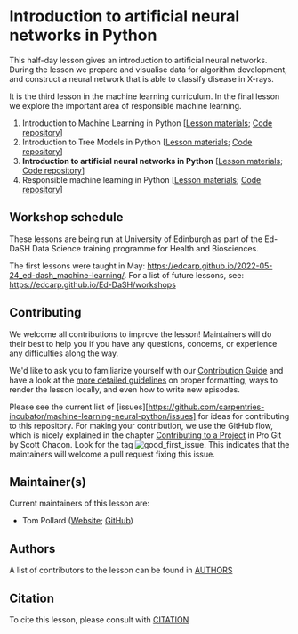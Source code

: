# Introduction to artificial neural networks in Python

This half-day lesson gives an introduction to artificial neural networks. During the lesson we prepare and visualise data for algorithm development, and construct a neural network that is able to classify disease in X-rays.

It is the third lesson in the machine learning curriculum. In the final lesson we explore the important area of responsible machine learning.

1. Introduction to Machine Learning in Python [[Lesson materials](https://carpentries-incubator.github.io/machine-learning-novice-python/); [Code repository](https://github.com/carpentries-incubator/machine-learning-novice-python)]
2. Introduction to Tree Models in Python [[Lesson materials](https://carpentries-incubator.github.io/machine-learning-trees-python/); [Code repository](https://github.com/carpentries-incubator/machine-learning-trees-python)]
3. **Introduction to artificial neural networks in Python** [[Lesson materials](https://carpentries-incubator.github.io/machine-learning-neural-python/); [Code repository](https://github.com/carpentries-incubator/machine-learning-neural-python)]
4. Responsible machine learning in Python [[Lesson materials](https://carpentries-incubator.github.io/machine-learning-responsible-python/); [Code repository](https://github.com/carpentries-incubator/machine-learning-responsible-python)]

## Workshop schedule

These lessons are being run at University of Edinburgh as part of the Ed-DaSH Data Science training programme for Health and Biosciences. 

The first lessons were taught in May: https://edcarp.github.io/2022-05-24_ed-dash_machine-learning/. For a list of future lessons, see: https://edcarp.github.io/Ed-DaSH/workshops


## Contributing

We welcome all contributions to improve the lesson! Maintainers will do their best to help you if you have any
questions, concerns, or experience any difficulties along the way.

We'd like to ask you to familiarize yourself with our [Contribution Guide](CONTRIBUTING.md) and have a look at
the [more detailed guidelines][lesson-example] on proper formatting, ways to render the lesson locally, and even
how to write new episodes.

Please see the current list of [issues][https://github.com/carpentries-incubator/machine-learning-neural-python/issues] for ideas for contributing to this
repository. For making your contribution, we use the GitHub flow, which is
nicely explained in the chapter [Contributing to a Project](http://git-scm.com/book/en/v2/GitHub-Contributing-to-a-Project) in Pro Git
by Scott Chacon.
Look for the tag ![good_first_issue](https://img.shields.io/badge/-good%20first%20issue-gold.svg). This indicates that the maintainers will welcome a pull request fixing this issue.


## Maintainer(s)

Current maintainers of this lesson are:

* Tom Pollard ([Website](https://people.csail.mit.edu/tpollard/); [GitHub](https://github.com/tompollard))


## Authors

A list of contributors to the lesson can be found in [AUTHORS](AUTHORS)

## Citation

To cite this lesson, please consult with [CITATION](CITATION)

[cdh]: https://cdh.carpentries.org
[cdh-topic-tags]: https://cdh.carpentries.org/the-carpentries-incubator.html#topic-tags
[change-default-branch]: https://docs.github.com/en/github/administering-a-repository/changing-the-default-branch
[community-lessons]: https://carpentries.org/community-lessons
[lesson-example]: https://carpentries.github.io/lesson-example
